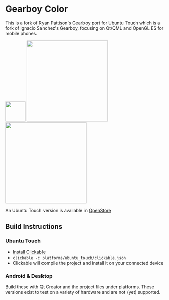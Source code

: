 # Gearboy Color

This is a fork of Ryan Pattison's Gearboy port for Ubuntu Touch which is a fork of Ignacio Sanchez's Gearboy, focusing on Qt/QML and OpenGL ES for mobile phones.

<img src="platforms/ubuntu_touch/gearboy.png" width="64">
<img src="platforms/ubuntu_touch/screenshots/landscape.png" width="256">
<img src="platforms/ubuntu_touch/screenshots/portrait.png" height="256">

An Ubuntu Touch version is available in [OpenStore](https://open-store.com/app/gearboy.bhdouglass)

## Build Instructions

### Ubuntu Touch

- [Install Clickable](http://clickable.bhdouglass.com/en/latest/)
- `clickable -c platforms/ubuntu_touch/clickable.json`
- Clickable will compile the project and install it on your connected device

### Android & Desktop

Build these with Qt Creator and the project files under platforms. These versions exist to test on a variety of hardware and are not (yet) supported.
